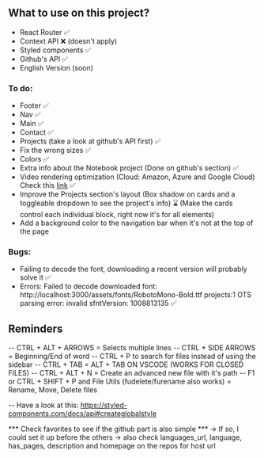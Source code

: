 ## What to use on this project?
- React Router ✅
- Context API ❌ (doesn't apply)
- Styled components ✅
- Github's API ✅
- English Version (soon)

### To do:
- Footer ✅
- Nav ✅
- Main ✅
- Contact ✅
- Projects (take a look at github's API first) ✅
- Fix the wrong sizes ✅
- Colors ✅
- Extra info about the Notebook project (Done on github's section) ✅
- Video rendering optimization (Cloud: Amazon, Azure and Google Cloud) Check this [link](https://stackoverflow.com/questions/31887761/how-do-i-get-video-to-load-faster-on-a-web-page) ✅
- Improve the Projects section's layout (Box shadow on cards and a toggleable dropdown to see the project's info) ⌛ (Make the cards control each individual block, right now it's for all elements)
- Add a background color to the navigation bar when it's not at the top of the page

### Bugs:
- Failing to decode the font, downloading a recent version will probably solve it ✅
- Errors: Failed to decode downloaded font: http://localhost:3000/assets/fonts/RobotoMono-Bold.ttf
projects:1 OTS parsing error: invalid sfntVersion: 1008813135 ✅

## Reminders
-- CTRL + ALT + ARROWS = Selects multiple lines
-- CTRL + SIDE ARROWS = Beginning/End of word
-- CTRL + P to search for files instead of using the sidebar
-- CTRL + TAB = ALT + TAB ON VSCODE (WORKS FOR CLOSED FILES)
-- CTRL + ALT + N = Create an advanced new file with it's path
-- F1 or CTRL + SHIFT + P and File Utils (fudelete/furename also works) = Rename, Move, Delete files

-- Have a look at this: https://styled-components.com/docs/api#createglobalstyle

*** Check favorites to see if the github part is also simple ***
-> If so, I could set it up before the others
-> also check languages_url, language, has_pages, description and homepage on the repos for host url
